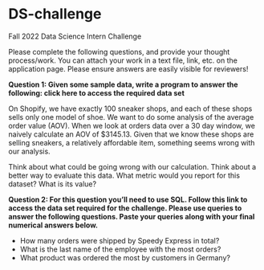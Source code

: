 # DS-challenge

Fall 2022 Data Science Intern Challenge 

Please complete the following questions, and provide your thought process/work. You can attach your work in a text file, link, etc. on the application page. Please ensure answers are easily visible for reviewers!


**Question 1: Given some sample data, write a program to answer the following: click here to access the required data set**

On Shopify, we have exactly 100 sneaker shops, and each of these shops sells only one model of shoe. We want to do some analysis of the average order value (AOV). When we look at orders data over a 30 day window, we naively calculate an AOV of $3145.13. Given that we know these shops are selling sneakers, a relatively affordable item, something seems wrong with our analysis. 

Think about what could be going wrong with our calculation. Think about a better way to evaluate this data. 
What metric would you report for this dataset?
What is its value?


**Question 2: For this question you’ll need to use SQL. Follow this link to access the data set required for the challenge. Please use queries to answer the following questions. Paste your queries along with your final numerical answers below.**

- How many orders were shipped by Speedy Express in total?
- What is the last name of the employee with the most orders?
- What product was ordered the most by customers in Germany?

